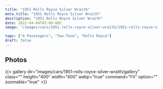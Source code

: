 ```yaml
---
title: "1951 Rolls Royce Silver Wraith"
meta_title: "1951 Rolls Royce Silver Wraith"
description: "1951 Rolls Royce Silver Wraith"
date: 2022-04-04T05:00:00Z
image: "/images/cars/1951-rolls-royce-silver-wraith/1951-rolls-royce-silver-wraith.jpg"

tags: ["4 Passengers", "Two-Tone", "Rolls Royce"]
draft: false
---
```

## Photos
{{< gallery dir="images/cars/1951-rolls-royce-silver-wraith/gallery" class="" height="400" width="400" webp="true" command="Fit" option="" zoomable="true" >}}

